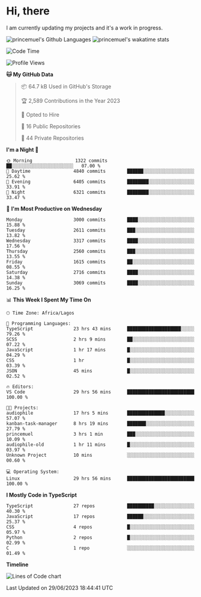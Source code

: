 # Hi, there

I am currently updating my projects and it's a work in progress.

![princemuel's Github Languages](https://github-readme-stats.vercel.app/api/top-langs/?username=princemuel&text_color=586069&layout=compact&hide_border=true&title_color=0366d6&count_private=true&include_all_commits=true&theme=tokyonight&show_icons=true)
![princemuel's wakatime stats](https://github-readme-stats.vercel.app/api/wakatime?username=princemuel&text_color=586069&layout=compact&hide_border=true&title_color=0366d6&count_private=true&include_all_commits=true&theme=tokyonight&show_icons=true)

<!--START_SECTION:waka-->
![Code Time](http://img.shields.io/badge/Code%20Time-2%2C570%20hrs%2056%20mins-blue)

![Profile Views](http://img.shields.io/badge/Profile%20Views-59-blue)

**🐱 My GitHub Data** 

> 📦 64.7 kB Used in GitHub's Storage 
 > 
> 🏆 2,589 Contributions in the Year 2023
 > 
> 💼 Opted to Hire
 > 
> 📜 16 Public Repositories 
 > 
> 🔑 44 Private Repositories 
 > 
**I'm a Night 🦉** 

```text
🌞 Morning                1322 commits        ██░░░░░░░░░░░░░░░░░░░░░░░   07.00 % 
🌆 Daytime                4840 commits        ██████░░░░░░░░░░░░░░░░░░░   25.62 % 
🌃 Evening                6405 commits        ████████░░░░░░░░░░░░░░░░░   33.91 % 
🌙 Night                  6321 commits        ████████░░░░░░░░░░░░░░░░░   33.47 % 
```
📅 **I'm Most Productive on Wednesday** 

```text
Monday                   3000 commits        ████░░░░░░░░░░░░░░░░░░░░░   15.88 % 
Tuesday                  2611 commits        ███░░░░░░░░░░░░░░░░░░░░░░   13.82 % 
Wednesday                3317 commits        ████░░░░░░░░░░░░░░░░░░░░░   17.56 % 
Thursday                 2560 commits        ███░░░░░░░░░░░░░░░░░░░░░░   13.55 % 
Friday                   1615 commits        ██░░░░░░░░░░░░░░░░░░░░░░░   08.55 % 
Saturday                 2716 commits        ████░░░░░░░░░░░░░░░░░░░░░   14.38 % 
Sunday                   3069 commits        ████░░░░░░░░░░░░░░░░░░░░░   16.25 % 
```


📊 **This Week I Spent My Time On** 

```text
🕑︎ Time Zone: Africa/Lagos

💬 Programming Languages: 
TypeScript               23 hrs 43 mins      ████████████████████░░░░░   79.26 % 
SCSS                     2 hrs 9 mins        ██░░░░░░░░░░░░░░░░░░░░░░░   07.22 % 
JavaScript               1 hr 17 mins        █░░░░░░░░░░░░░░░░░░░░░░░░   04.29 % 
CSS                      1 hr                █░░░░░░░░░░░░░░░░░░░░░░░░   03.39 % 
JSON                     45 mins             █░░░░░░░░░░░░░░░░░░░░░░░░   02.52 % 

🔥 Editors: 
VS Code                  29 hrs 56 mins      █████████████████████████   100.00 % 

🐱‍💻 Projects: 
audiophile               17 hrs 5 mins       ██████████████░░░░░░░░░░░   57.07 % 
kanban-task-manager      8 hrs 19 mins       ███████░░░░░░░░░░░░░░░░░░   27.79 % 
princemuel               3 hrs 1 min         ███░░░░░░░░░░░░░░░░░░░░░░   10.09 % 
audiophile-old           1 hr 11 mins        █░░░░░░░░░░░░░░░░░░░░░░░░   03.97 % 
Unknown Project          10 mins             ░░░░░░░░░░░░░░░░░░░░░░░░░   00.60 % 

💻 Operating System: 
Linux                    29 hrs 56 mins      █████████████████████████   100.00 % 
```

**I Mostly Code in TypeScript** 

```text
TypeScript               27 repos            ██████████░░░░░░░░░░░░░░░   40.30 % 
JavaScript               17 repos            ██████░░░░░░░░░░░░░░░░░░░   25.37 % 
CSS                      4 repos             █░░░░░░░░░░░░░░░░░░░░░░░░   05.97 % 
Python                   2 repos             █░░░░░░░░░░░░░░░░░░░░░░░░   02.99 % 
C                        1 repo              ░░░░░░░░░░░░░░░░░░░░░░░░░   01.49 % 
```



**Timeline**

![Lines of Code chart](https://raw.githubusercontent.com/princemuel/princemuel/main/assets/bar_graph.png)


 Last Updated on 29/06/2023 18:44:41 UTC
<!--END_SECTION:waka-->
